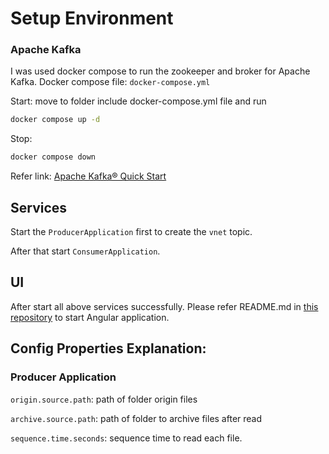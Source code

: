 # Setup Environment
### Apache Kafka
I was used docker compose to run the zookeeper and broker for Apache Kafka.
Docker compose file: `docker-compose.yml`

Start: move to folder include docker-compose.yml file and run

```bash
docker compose up -d
```
Stop:
```bash
docker compose down
```
Refer link: [Apache Kafka® Quick Start][]


## Services
Start the `ProducerApplication` first to create the `vnet` topic.

After that start `ConsumerApplication`.

## UI
After start all above services successfully. Please refer README.md in [this repository][] to start Angular application.

[Apache Kafka® Quick Start]: https://developer.confluent.io/quickstart/kafka-docker/
[this repository]: https://github.com/Thientran3t/sale-ui

## Config Properties Explanation:

### Producer Application
`origin.source.path`: path of folder origin files

`archive.source.path`: path of folder to archive files after read

`sequence.time.seconds`: sequence time to read each file.